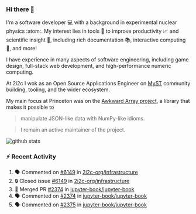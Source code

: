 ### Hi there 👋 

I'm a software developer 💻 with a background in experimental nuclear physics :atom:. My interest lies in tools :wrench: to improve productivity :chart_with_upwards_trend: and scientific insight :telescope:, including rich documentation 📚, interactive computing 🧮, and more! 

I have experience in many aspects of software engineering, including game design, full-stack web development, and high-performance numeric computing. 

At 2i2c I wok as an Open Source Applications Engineer on [MyST](https://github.com/jupyter-book/mystmd) community building, tooling, and the wider ecosystem. 

My main focus at Princeton was on the [Awkward Array project](awkward-array.org/), a library that makes it possible to 
> manipulate JSON-like data with NumPy-like idioms.

> I remain an active maintainer of the project. 

![github stats](https://github-readme-stats.vercel.app/api?username=agoose77&show_icons=true&hide_rank=true&hide_title=true&bg_color=30,e76445,904e95&text_color=efe3ec&icon_color=efe3ec)
<!--
**agoose77/agoose77** is a ✨ _special_ ✨ repository because its `README.md` (this file) appears on your GitHub profile.

Here are some ideas to get you started:

- 🔭 I’m currently working on ...
- 🌱 I’m currently learning ...
- 👯 I’m looking to collaborate on ...
- 🤔 I’m looking for help with ...
- 💬 Ask me about ...
- 📫 How to reach me: ...
- 😄 Pronouns: ...
- ⚡ Fun fact: ...
-->

### :zap: Recent Activity

<!--START_SECTION:activity-->
1. 🗣 Commented on [#6149](https://github.com/2i2c-org/infrastructure/issues/6149#issuecomment-3046280349) in [2i2c-org/infrastructure](https://github.com/2i2c-org/infrastructure)
2. 🔒 Closed issue [#6149](https://github.com/2i2c-org/infrastructure/issues/6149) in [2i2c-org/infrastructure](https://github.com/2i2c-org/infrastructure)
3. 🎉 Merged PR [#2374](https://github.com/jupyter-book/jupyter-book/pull/2374) in [jupyter-book/jupyter-book](https://github.com/jupyter-book/jupyter-book)
4. 🗣 Commented on [#2374](https://github.com/jupyter-book/jupyter-book/pull/2374#issuecomment-3046273136) in [jupyter-book/jupyter-book](https://github.com/jupyter-book/jupyter-book)
5. 🗣 Commented on [#2375](https://github.com/jupyter-book/jupyter-book/issues/2375#issuecomment-3044019985) in [jupyter-book/jupyter-book](https://github.com/jupyter-book/jupyter-book)
<!--END_SECTION:activity-->
